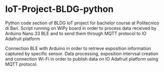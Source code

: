 # IoT-Project-BLDG-python
Python code section of BLDG IoT project for bachelor course at Politecnico di Bari. Script running on WiPy board in order to process data received by Arduino Nano 33 BLE and to send them through MQTT protocol to IO Adafruit platform

Connection BLE with Arduino in order to retrieve exposition information captured by specific sensor. Data processing, exposition intervsal creation and connection Wi-Fi in order to publish data on IO Adafruit platform using MQTT protocol. 
